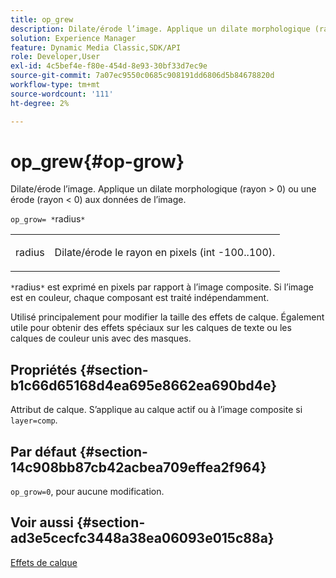 ```yaml
---
title: op_grew
description: Dilate/érode l’image. Applique un dilate morphologique (rayon > 0) ou une érode (rayon < 0) aux données de l’image.
solution: Experience Manager
feature: Dynamic Media Classic,SDK/API
role: Developer,User
exl-id: 4c5bef4e-f80e-454d-8e93-30bf33d7ec9e
source-git-commit: 7a07ec9550c0685c908191dd6806d5b84678820d
workflow-type: tm+mt
source-wordcount: '111'
ht-degree: 2%

---
```


# op_grew{#op-grow}

Dilate/érode l’image. Applique un dilate morphologique (rayon > 0) ou une érode (rayon &lt; 0) aux données de l’image.

`op_grow= *`radius`*`

<table id="simpletable_3BAA4523D29E447FA7A4C9009B3E8344"> 
 <tr class="strow"> 
  <td class="stentry"> <p><span class="codeph"><span class="varname"> radius</span></span> </p> </td> 
  <td class="stentry"> <p>Dilate/érode le rayon en pixels (int -100..100). </p></td> 
 </tr> 
</table>

`*`radius`*` est exprimé en pixels par rapport à l’image composite. Si l’image est en couleur, chaque composant est traité indépendamment.

Utilisé principalement pour modifier la taille des effets de calque. Également utile pour obtenir des effets spéciaux sur les calques de texte ou les calques de couleur unis avec des masques.

## Propriétés {#section-b1c66d65168d4ea695e8662ea690bd4e}

Attribut de calque. S’applique au calque actif ou à l’image composite si `layer=comp`.

## Par défaut {#section-14c908bb87cb42acbea709effea2f964}

`op_grow=0`, pour aucune modification.

## Voir aussi {#section-ad3e5cecfc3448a38ea06093e015c88a}

[Effets de calque](../../../../../is-api/http-ref/image-serving-api-ref/c-http-protocol-reference/c-syntax-and-features/r-layer-effects.md#reference-82a6b5311b3d4471ad2799adb3b2201c)
